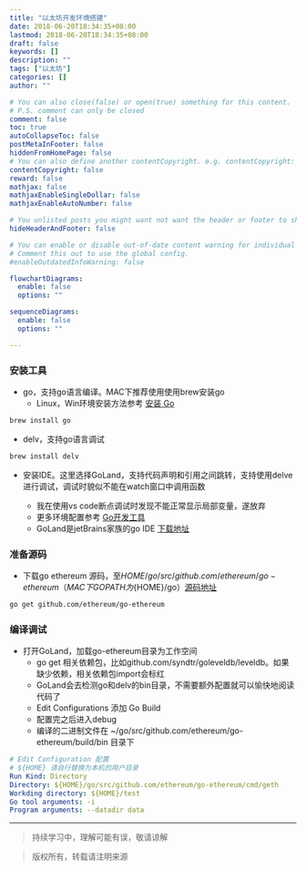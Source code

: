 ```yaml
---
title: "以太坊开发环境搭建"
date: 2018-06-20T18:34:35+08:00
lastmod: 2018-06-20T18:34:35+08:00
draft: false
keywords: []
description: ""
tags: ["以太坊"]
categories: []
author: ""

# You can also close(false) or open(true) something for this content.
# P.S. comment can only be closed
comment: false
toc: true
autoCollapseToc: false
postMetaInFooter: false
hiddenFromHomePage: false
# You can also define another contentCopyright. e.g. contentCopyright: "This is another copyright."
contentCopyright: false
reward: false
mathjax: false
mathjaxEnableSingleDollar: false
mathjaxEnableAutoNumber: false

# You unlisted posts you might want not want the header or footer to show
hideHeaderAndFooter: false

# You can enable or disable out-of-date content warning for individual post.
# Comment this out to use the global config.
#enableOutdatedInfoWarning: false

flowchartDiagrams:
  enable: false
  options: ""

sequenceDiagrams: 
  enable: false
  options: ""

---
```


### 安装工具
* go，支持go语言编译。MAC下推荐使用使用brew安装go
    * Linux，Win环境安装方法参考 [安装 Go][installgo]

```sh
brew install go
```

* delv，支持go语言调试

```sh
brew install delv
``` 

* 安装IDE。这里选择GoLand，支持代码声明和引用之间跳转，支持使用delve进行调试，调试时貌似不能在watch窗口中调用函数

    * 我在使用vs code断点调试时发现不能正常显示局部变量，遂放弃
    * 更多环境配置参考 [Go开发工具][installide]
    * GoLand是jetBrains家族的go IDE [下载地址][goland]

### 准备源码
* 下载go ethereum 源码，至${HOME}/go/src/github.com/ethereum/go-ethereum（MAC下GOPATH为${HOME}/go）[源码地址][goethereum]

```sh
go get github.com/ethereum/go-ethereum
```
### 编译调试
* 打开GoLand，加载go-ethereum目录为工作空间
    * go get 相关依赖包，比如github.com/syndtr/goleveldb/leveldb。如果缺少依赖，相关依赖包import会标红
    * GoLand会去检测go和delv的bin目录，不需要额外配置就可以愉快地阅读代码了
    * Edit Configurations 添加 Go Build
    * 配置完之后进入debug
    * 编译的二进制文件在 ~/go/src/github.com/ethereum/go-ethereum/build/bin 目录下

```yaml
# Edit Configuration 配置
# ${HOME} 请自行替换为本机的用户目录
Run Kind: Directory
Directory: ${HOME}/go/src/github.com/ethereum/go-ethereum/cmd/geth
Workding directory: ${HOME}/test
Go tool arguments: -i
Program arguments: --datadir data
```
---
> 持续学习中，理解可能有误，敬请谅解

> 版权所有，转载请注明来源

[installide]: https://github.com/astaxie/build-web-application-with-golang/blob/master/zh/01.4.md
[installgo]: https://github.com/astaxie/build-web-application-with-golang/blob/master/zh/01.1.md
[goland]: https://www.jetbrains.com/go/
[goethereum]: https://github.com/ethereum/go-ethereum

